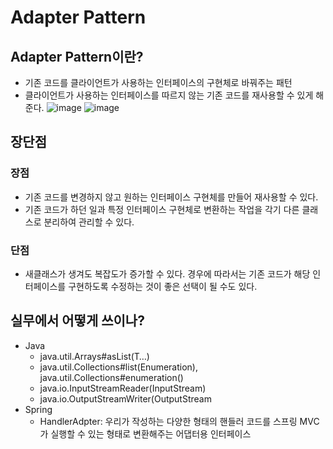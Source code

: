 # Adapter Pattern
## Adapter Pattern이란?
- 기존 코드를 클라이언트가 사용하는 인터페이스의 구현체로 바꿔주는 패턴
- 클라이언트가 사용하는 인터페이스를 따르지 않는 기존 코드를 재사용할 수 있게 해준다.
![image](https://github.com/gijeogiya/TIL/assets/97646078/8fe30229-5ff4-4204-9ee3-d17be8e3e29a)
![image](https://github.com/gijeogiya/TIL/assets/97646078/4a740033-3a45-4ed1-8d7c-2e09e262c2ee)
## 장단점
### 장점
- 기존 코드를 변경하지 않고 원하는 인터페이스 구현체를 만들어 재사용할 수 있다.
- 기존 코드가 하던 일과 특정 인터페이스 구현체로 변환하는 작업을 각기 다른 클래스로 분리하여 관리할 수 있다.
### 단점
- 새클래스가 생겨도 복잡도가 증가할 수 있다. 경우에 따라서는 기존 코드가 해당 인터페이스를 구현하도록 수정하는 것이 좋은 선택이 될 수도 있다.
## 실무에서 어떻게 쓰이나?
- Java
  - java.util.Arrays#asList(T…)
  - java.util.Collections#list(Enumeration), java.util.Collections#enumeration()
  - java.io.InputStreamReader(InputStream)
  - java.io.OutputStreamWriter(OutputStream
- Spring
  - HandlerAdpter: 우리가 작성하는 다양한 형태의 핸들러 코드를 스프링 MVC가 실행할 수 있는 형태로 변환해주는 어댑터용 인터페이스
